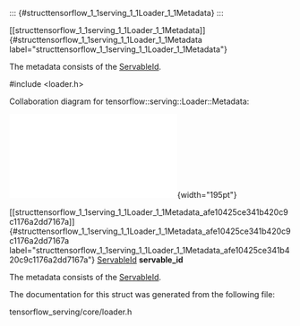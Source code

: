 ::: {#structtensorflow_1_1serving_1_1Loader_1_1Metadata}
:::

[\[structtensorflow\_1\_1serving\_1\_1Loader\_1\_1Metadata\]]{#structtensorflow_1_1serving_1_1Loader_1_1Metadata
label="structtensorflow_1_1serving_1_1Loader_1_1Metadata"}

The metadata consists of the
[ServableId](#structtensorflow_1_1serving_1_1ServableId).

\#include $<$loader.h$>$

Collaboration diagram for tensorflow::serving::Loader::Metadata:

![image](structtensorflow_1_1serving_1_1Loader_1_1Metadata__coll__graph.pdf){width="195pt"}

[\[structtensorflow\_1\_1serving\_1\_1Loader\_1\_1Metadata\_afe10425ce341b420c9c1176a2dd7167a\]]{#structtensorflow_1_1serving_1_1Loader_1_1Metadata_afe10425ce341b420c9c1176a2dd7167a
label="structtensorflow_1_1serving_1_1Loader_1_1Metadata_afe10425ce341b420c9c1176a2dd7167a"}
[ServableId](#structtensorflow_1_1serving_1_1ServableId)
**servable\_id**

The metadata consists of the
[ServableId](#structtensorflow_1_1serving_1_1ServableId).

The documentation for this struct was generated from the following file:

tensorflow\_serving/core/loader.h
